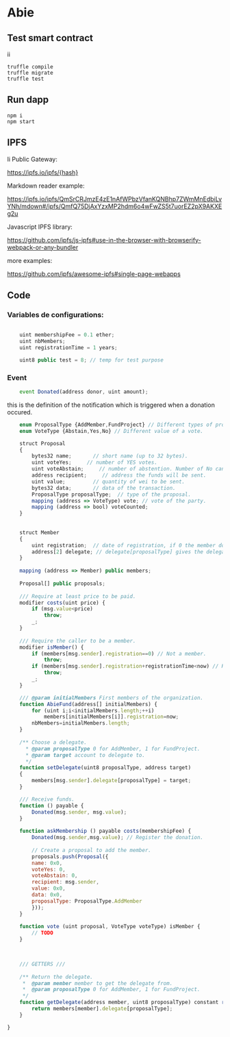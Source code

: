 # Abie

## Test smart contract
ii
```
truffle compile
truffle migrate
truffle test
```

## Run dapp

```
npm i
npm start
```

## IPFS
Ii
Public Gateway:

https://ipfs.io/ipfs/{hash}

Markdown reader example:

https://ipfs.io/ipfs/QmSrCRJmzE4zE1nAfWPbzVfanKQNBhp7ZWmMnEdbiLvYNh/mdown#/ipfs/QmfQ75DjAxYzxMP2hdm6o4wFwZS5t7uorEZ2pX9AKXEg2u

Javascript IPFS library:

https://github.com/ipfs/js-ipfs#use-in-the-browser-with-browserify-webpack-or-any-bundler

more examples:

https://github.com/ipfs/awesome-ipfs#single-page-webapps

## Code 


### Variables de configurations:

```javascript

    uint membershipFee = 0.1 ether;
    uint nbMembers;
    uint registrationTime = 1 years;

    uint8 public test = 8; // temp for test purpose

```

### Event

```javascript
    event Donated(address donor, uint amount);
```
this is the definition of the notification which is triggered when a donation occured. 

```javascript
    enum ProposalType {AddMember,FundProject} // Different types of proposals.
    enum VoteType {Abstain,Yes,No} // Different value of a vote.

    struct Proposal
    {
        bytes32 name;       // short name (up to 32 bytes).
        uint voteYes;     // number of YES votes.
        uint voteAbstain;     // number of abstention. Number of No can be deduced.
        address recipient;     // address the funds will be sent.
        uint value;         // quantity of wei to be sent.
        bytes32 data;       // data of the transaction.
        ProposalType proposalType;  // type of the proposal.
        mapping (address => VoteType) vote; // vote of the party.
        mapping (address => bool) voteCounted;
    }
    
    
    struct Member
    {
        uint registration;  // date of registration, if 0 the member does not exist.
        address[2] delegate; // delegate[proposalType] gives the delegate for the type.
    }
    
    mapping (address => Member) public members;
    
    Proposal[] public proposals;
    
    /// Require at least price to be paid.
    modifier costs(uint price) {
        if (msg.value<price)
            throw;
        _;
    }
    
    /// Require the caller to be a member.
    modifier isMember() {
        if (members[msg.sender].registration==0) // Not a member.
            throw;
        if (members[msg.sender].registration+registrationTime<now) // Has expired.
            throw;
        _;
    }

    /// @param initialMembers First members of the organization.
    function AbieFund(address[] initialMembers) {
        for (uint i;i<initialMembers.length;++i)
            members[initialMembers[i]].registration=now;
        nbMembers=initialMembers.length;
    }
    
    /** Choose a delegate.
      * @param proposalType 0 for AddMember, 1 for FundProject.
      * @param target account to delegate to.
      */
    function setDelegate(uint8 proposalType, address target)
    {
        members[msg.sender].delegate[proposalType] = target;
    }

    /// Receive funds.
    function () payable {
        Donated(msg.sender, msg.value);
    }
    
    function askMembership () payable costs(membershipFee) {
        Donated(msg.sender,msg.value); // Register the donation.
        
        // Create a proposal to add the member.
        proposals.push(Proposal({
        name: 0x0,
        voteYes: 0,
        voteAbstain: 0,
        recipient: msg.sender,
        value: 0x0,
        data: 0x0,
        proposalType: ProposalType.AddMember
        }));
    }
    
    function vote (uint proposal, VoteType voteType) isMember {
        // TODO
    }
    


    /// GETTERS ///
    
    /** Return the delegate.
     *  @param member member to get the delegate from.
     *  @param proposalType 0 for AddMember, 1 for FundProject.
     */
    function getDelegate(address member, uint8 proposalType) constant returns (address){
        return members[member].delegate[proposalType];
    }

}
```
